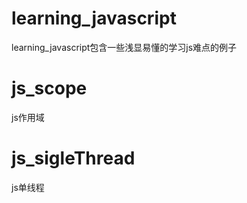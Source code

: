 # learning_javascript
learning_javascript包含一些浅显易懂的学习js难点的例子

# js_scope
js作用域

# js_sigleThread
js单线程
